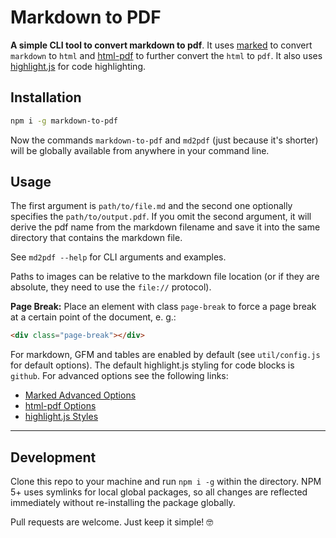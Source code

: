 # Markdown to PDF

**A simple CLI tool to convert markdown to pdf**. It uses [marked](https://www.npmjs.com/package/marked) to convert `markdown` to `html` and [html-pdf](https://www.npmjs.com/package/html-pdf) to further convert the `html` to `pdf`. It also uses [highlight.js](https://highlightjs.org) for code highlighting.

## Installation

```sh
npm i -g markdown-to-pdf
```

Now the commands `markdown-to-pdf` and `md2pdf` (just because it's shorter) will be globally available from anywhere in your command line.

## Usage

The first argument is `path/to/file.md` and the second one optionally specifies the `path/to/output.pdf`. If you omit the second argument, it will derive the pdf name from the markdown filename and save it into the same directory that contains the markdown file.

See `md2pdf --help` for CLI arguments and examples.

Paths to images can be relative to the markdown file location (or if they are absolute, they need to use the `file://` protocol).

**Page Break:** Place an element with class `page-break` to force a page break at a certain point of the document, e. g.:

```html
<div class="page-break"></div>
```

For markdown, GFM and tables are enabled by default (see `util/config.js` for default options). The default highlight.js styling for code blocks is `github`. For advanced options see the following links:

* [Marked Advanced Options](https://marked.js.org/#/USING_ADVANCED.md)
* [html-pdf Options](https://github.com/marcbachmann/node-html-pdf#options)
* [highlight.js Styles](https://github.com/isagalaev/highlight.js/tree/master/src/styles)

---

## Development

Clone this repo to your machine and run `npm i -g` within the directory. NPM 5+ uses symlinks for local global packages, so all changes are reflected immediately without re-installing the package globally.

Pull requests are welcome. Just keep it simple! 🤓

